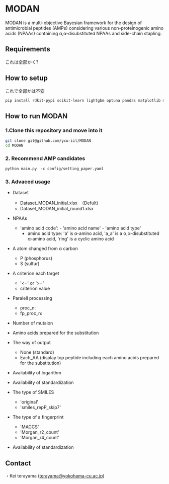 # MODAN

MODAN is a multi-objective Bayesian framework for the design of antimicrobial peptides (AMPs) considering various non-proteinogenic amino acids (NPAAs) containing α,α-disubstituted NPAAs and side-chain stapling.

## Requirements
これは全部かく?

## How to setup

これで全部かは不安
```bash
pip install rdkit-pypi scikit-learn lightgbm optuna pandas matplotlib mordred physbo pickle multiprocessing yaml argparse os
```

## How to run MODAN

### 1.Clone this repository and move into it
```bash
git clone git@github.com/ycu-iil/MODAN
cd MODAN
```

### 2. Recommend AMP candidates

```bash
python main.py　-c config/setting_paper.yaml
```

### 3. Advaced usage

- Dataset
  - Dataset_MODAN_initial.xlsx　（Defult)
  - Dataset_MODAN_initial_round1.xlsx
  
- NPAAs
  - 'amino acid code': - 'amino acid name' - 'amino acid type'
    - amino acid type: 'a' is α-amino acid, 'a_a' is a α,α-disubstituted α-amino acid, 'ring' is a cyclic amino acid 

- A atom changed from α carbon 
  - P (phosphorus)
  - S (sulfur)
  
- A criterion each target
  - '<=' or '>='
  - criterion value

- Paralell processing
  - proc_n:
  - fp_proc_n:
  
- Number of mutaion

- Amino acids prepared for the substitution

- The way of output
  - None (standard)
  - Each_AA (display top peptide including each amino acids prepared for the substitution)
  
- Availability of logarithm

- Availability of standardization

- The type of SMILES
  - 'original'
  - 'smiles_repP_skip7'

- The type of a fingerprint
  - 'MACCS'
  - 'Morgan_r2_count'
  - 'Morgan_r4_count'

- Availability of standardization

## Contact
・Kei terayama (terayama@yokohama-cu.ac.jp)
